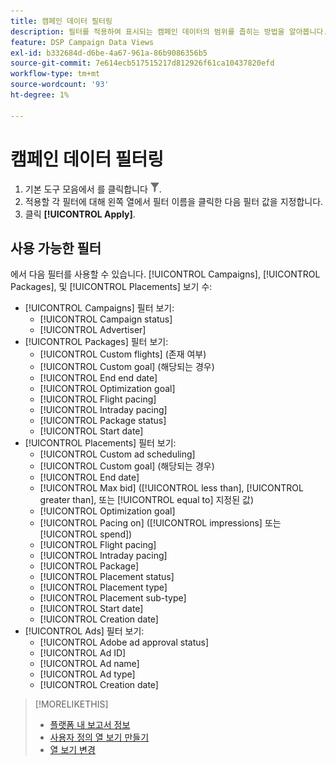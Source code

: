 ```yaml
---
title: 캠페인 데이터 필터링
description: 필터를 적용하여 표시되는 캠페인 데이터의 범위를 좁히는 방법을 알아봅니다.
feature: DSP Campaign Data Views
exl-id: b332684d-d6be-4a67-961a-86b9086356b5
source-git-commit: 7e614ecb517515217d812926f61ca10437820efd
workflow-type: tm+mt
source-wordcount: '93'
ht-degree: 1%

---
```


# 캠페인 데이터 필터링

1. 기본 도구 모음에서 를 클릭합니다 ![필터 단추](/help/dsp/assets/filter.png).
1. 적용할 각 필터에 대해 왼쪽 열에서 필터 이름을 클릭한 다음 필터 값을 지정합니다.
1. 클릭 **[!UICONTROL Apply]**.

## 사용 가능한 필터

에서 다음 필터를 사용할 수 있습니다. [!UICONTROL Campaigns], [!UICONTROL Packages], 및 [!UICONTROL Placements] 보기 수:

* [!UICONTROL Campaigns] 필터 보기:
   * [!UICONTROL Campaign status]
   * [!UICONTROL Advertiser]
* [!UICONTROL Packages] 필터 보기:
   * [!UICONTROL Custom flights] (존재 여부)
   * [!UICONTROL Custom goal] (해당되는 경우)
   * [!UICONTROL End end date]
   * [!UICONTROL Optimization goal]
   * [!UICONTROL Flight pacing]
   * [!UICONTROL Intraday pacing]
   * [!UICONTROL Package status]
   * [!UICONTROL Start date]
* [!UICONTROL Placements] 필터 보기:
   * [!UICONTROL Custom ad scheduling]
   * [!UICONTROL Custom goal] (해당되는 경우)
   * [!UICONTROL End date]
   * [!UICONTROL Max bid] ([!UICONTROL less than], [!UICONTROL greater than], 또는 [!UICONTROL equal to] 지정된 값)
   * [!UICONTROL Optimization goal]
   * [!UICONTROL Pacing on] ([!UICONTROL impressions] 또는 [!UICONTROL spend])
   * [!UICONTROL Flight pacing]
   * [!UICONTROL Intraday pacing]
   * [!UICONTROL Package]
   * [!UICONTROL Placement status]
   * [!UICONTROL Placement type]
   * [!UICONTROL Placement sub-type]
   * [!UICONTROL Start date]
   * [!UICONTROL Creation date]
* [!UICONTROL Ads] 필터 보기:
   * [!UICONTROL Adobe ad approval status]
   * [!UICONTROL Ad ID]
   * [!UICONTROL Ad name]
   * [!UICONTROL Ad type]
   * [!UICONTROL Creation date]

>[!MORELIKETHIS]
>
>* [플랫폼 내 보고서 정보](campaign-reports-about.md)
>* [사용자 정의 열 보기 만들기](column-view-create.md)
>* [열 보기 변경](column-view-change.md)

